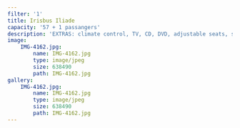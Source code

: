 ```yaml
---
filter: '1'
title: Irisbus Iliade
capacity: '57 + 1 passangers'
description: 'EXTRAS: climate control, TV, CD, DVD, adjustable seats, seatbelt'
image:
    IMG-4162.jpg:
        name: IMG-4162.jpg
        type: image/jpeg
        size: 638490
        path: IMG-4162.jpg
gallery:
    IMG-4162.jpg:
        name: IMG-4162.jpg
        type: image/jpeg
        size: 638490
        path: IMG-4162.jpg
---
```

